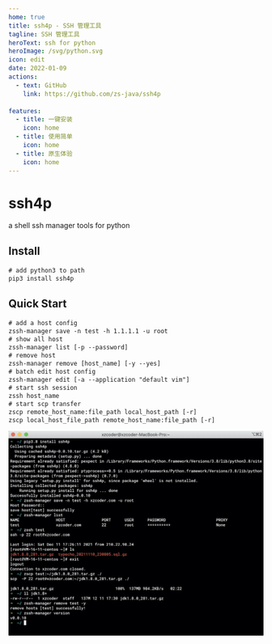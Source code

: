 ```yaml
---
home: true
title: ssh4p - SSH 管理工具
tagline: SSH 管理工具
heroText: ssh for python
heroImage: /svg/python.svg
icon: edit
date: 2022-01-09
actions:
  - text: GitHub
    link: https://github.com/zs-java/ssh4p

features:
  - title: 一键安装
    icon: home
  - title: 使用简单
    icon: home
  - title: 原生体验
    icon: home
---
```


# ssh4p
a shell ssh manager tools for python

## Install
```shell script
# add python3 to path
pip3 install ssh4p
```

## Quick Start
```shell script
# add a host config
zssh-manager save -n test -h 1.1.1.1 -u root
# show all host
zssh-manager list [-p --password]
# remove host
zssh-manager remove [host_name] [-y --yes]
# batch edit host config
zssh-manager edit [-a --application "default vim"]
# start ssh session
zssh host_name
# start scp transfer
zscp remote_host_name:file_path local_host_path [-r]
zscp local_host_file_path remote_host_name:file_path [-r]
```
![quick_start](https://raw.githubusercontent.com/zs-java/ssh4p/main/images/quick_start.jpg)